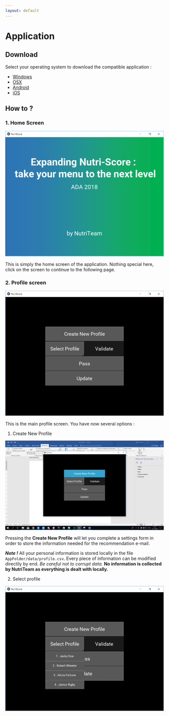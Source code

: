 ```yaml
---
layout: default
---
```


# Application

## Download

Select your operating system to download  the compatible application :

* [Windows](https://www.youtube.com/watch?v=dQw4w9WgXcQ)
* [OSX](https://www.youtube.com/watch?v=y6120QOlsfU)
* [Android](https://www.youtube.com/watch?v=L_jWHffIx5E)
* [iOS](https://www.youtube.com/watch?v=rvrZJ5C_Nwg)


## How to ?

### 1. Home Screen

![png](./image/screen_home.png)

This is simply the home screen of the application. Nothing special here, click on the screen to continue to the following page.

### 2. Profile screen

![png](./image/screen_profile.PNG)

This is the main profile screen. You have now several options :

1. Create New Profile

![png](./image/screen_profile_new.PNG)

Pressing the **Create New Profile** will let you complete a settings form in order to store the information needed for the recommendation e-mail.

**_Note !_** All your personal information is stored locally in the file `AppFolder/data/profile.csv`. Every piece of information can be modified directily by end. *Be careful not to corrupt data.* **No information is collected by NutriTeam as everything is dealt with locally.**

2. Select profile

![png](./image/screen_profile_select.PNG)
